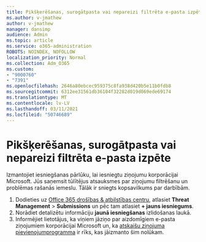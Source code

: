 ```yaml
---
title: Pikšķerēšanas, surogātpasta vai nepareizi filtrēta e-pasta izpēte
ms.author: v-jmathew
author: v-jmathew
manager: dansimp
audience: Admin
ms.topic: article
ms.service: o365-administration
ROBOTS: NOINDEX, NOFOLLOW
localization_priority: Normal
ms.collection: Adm_O365
ms.custom:
- "9000760"
- "7391"
ms.openlocfilehash: 2646a80ebcec959375c8fa938d420b5e11b0fdb8
ms.sourcegitcommit: 6312ee31561db36104f32282d019d069ede69174
ms.translationtype: MT
ms.contentlocale: lv-LV
ms.lasthandoff: 03/11/2021
ms.locfileid: "50746689"
---
```

# <a name="investigate-phishing-spam-or-incorrectly-filtered-email"></a>Pikšķerēšanas, surogātpasta vai nepareizi filtrēta e-pasta izpēte

Izmantojiet iesniegšanas pārlūku, lai iesniegtu ziņojumu korporācijai Microsoft. Jūs saņemsit tūlītējus atsauksmes par ziņojumu filtrēšanu un problēmas rašanās iemeslu. Tālāk ir sniegts kopsavilkums par darbībām.

1. Dodieties uz [Office 365 drošības & atbilstības centru](https://go.microsoft.com/fwlink/p/?linkid=2077143), atlasiet **Threat Management**  >  **Submissions** un pēc tam atlasiet **+ jauns iesniegums**.
2. Norādiet detalizētu informāciju **jaunā iesniegšanas** izlidošanas laukā.
3. Informējiet lietotājus, ka viņiem jāziņo par aizdomīgiem e-pasta ziņojumiem korporācijai Microsoft un, ka [atskaišu ziņojuma pievienojumprogramma](https://go.microsoft.com/fwlink/?linkid=2092385) ir rīks, kas jāizmanto šim nolūkam.
